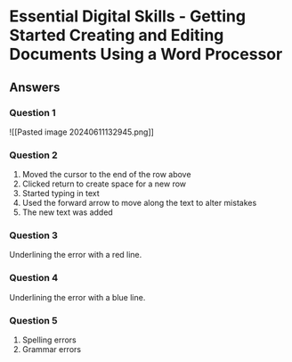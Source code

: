 # Essential Digital Skills - Getting Started Creating and Editing Documents Using a Word Processor

## Answers

### Question 1

![[Pasted image 20240611132945.png]]
### Question 2

1. Moved the cursor to the end of the row above
2. Clicked return to create space for a new row
3. Started typing in text
4. Used the forward arrow to move along the text to alter mistakes
5. The new text was added

### Question 3

Underlining the error with a red line.
### Question 4

Underlining the error with a blue line.
### Question 5

1. Spelling errors
2. Grammar errors